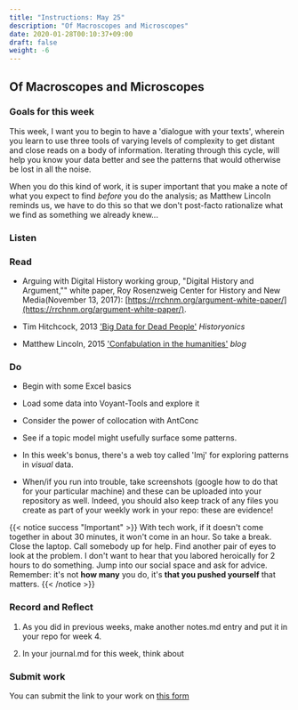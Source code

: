 ```yaml
---
title: "Instructions: May 25"
description: "Of Macroscopes and Microscopes"
date: 2020-01-28T00:10:37+09:00
draft: false
weight: -6
---
```

## Of Macroscopes and Microscopes

### Goals for this week

This week, I want you to begin to have a 'dialogue with your texts', wherein you learn to use three tools of varying levels of complexity to get distant and close reads on a body of information. Iterating through this cycle, will help you know your data better and see the patterns that would otherwise be lost in all the noise.

When you do this kind of work, it is super important that you make a note of what you expect to find _before_ you do the analysis; as Matthew Lincoln reminds us, we have to do this so that we don't post-facto rationalize what we find as something we already knew...

### Listen  

### Read

+ Arguing  with  Digital  History  working  group,  "Digital  History and Argument,"" white paper, Roy Rosenzweig Center for History and New Media(November 13, 2017): [https://rrchnm.org/argument-white-paper/](https://rrchnm.org/argument-white-paper/).

+ Tim Hitchcock, 2013 ['Big Data for Dead People'](https://historyonics.blogspot.ca/2013/12/big-data-for-dead-people-digital.html) _Historyonics_

+ Matthew Lincoln, 2015 ['Confabulation in the humanities'](https://matthewlincoln.net/2015/03/21/confabulation-in-the-humanities.html) _blog_

### Do

- Begin with some Excel basics
- Load some data into Voyant-Tools and explore it
- Consider the power of collocation with AntConc
- See if a topic model might usefully surface some patterns.
- In this week's bonus, there's a web toy called 'Imj' for exploring patterns in _visual_ data.

- When/if you run into trouble, take screenshots (google how to do that for your particular machine) and these can be uploaded into your repository as well. Indeed, you should also keep track of any files you create as part of your weekly work in your repo: these are evidence!

{{< notice success "Important" >}} With tech work, if it doesn't come together in about 30 minutes, it won't come in an hour. So take a break. Close the laptop. Call somebody up for help. Find another pair of eyes to look at the problem. I don't want to hear that you labored heroically for 2 hours to do something. Jump into our social space and ask for advice. Remember: it's not **how many** you do, it's **that you pushed yourself** that matters.
{{< /notice >}}

### Record and Reflect
1. As you did in previous weeks, make another notes.md entry and put it in your repo for week 4.

2. In your journal.md for this week, think about

### Submit work

You can submit the link to your work on [this form](https://docs.google.com/forms/d/e/1FAIpQLSc3iURU-J6usI6994Hm9MkBsIViOEbnoIyqtxhmhXbFW8raAw/viewform?usp=sf_link)
